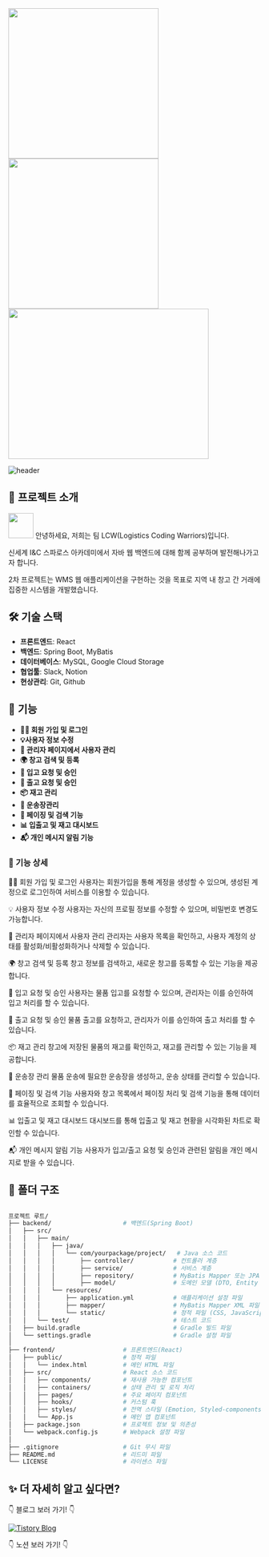 <img src="https://github.com/user-attachments/assets/072cfbcb-f5c8-41fd-848f-2a8db066308b"  width="300" height="300"/>
<img src="https://github.com/user-attachments/assets/305c0389-c6c5-4510-9ad1-2913c1f474f7"  width="300" height="300"/>
<img src="https://github.com/user-attachments/assets/1aff0f16-c30d-4907-a332-27f27cc800fc"  width="400" height="300"/>


![header](https://capsule-render.vercel.app/api?type=wave&color=gradient&height=300&section=header&text=WMS%20귤로벌%20프로젝트&fontSize=40)

## 📌 프로젝트 소개

<img src="https://github.com/user-attachments/assets/a9726406-91b9-41a6-8843-48e27123a427" width="50" height="50"/> 안녕하세요, 저희는 팀 LCW(Logistics Coding Warriors)입니다. 

신세계 I&C 스파로스 아카데미에서 자바 웹 백엔드에 대해 함께 공부하며 발전해나가고자 합니다.

2차 프로젝트는 WMS 웹 애플리케이션을 구현하는 것을 목표로 지역 내 창고 간 거래에 집중한 시스템을 개발했습니다.


## 🛠 기술 스택

- **프론트엔드**: React
- **백엔드**: Spring Boot, MyBatis
- **데이터베이스**: MySQL, Google Cloud Storage
- **협업툴**: Slack, Notion
- **현상관리**: Git, Github


## 🚀 기능

- **👨‍👧 회원 가입 및 로그인**
- **💡사용자 정보 수정**
- **🚀 관리자 페이지에서 사용자 관리**
- **🌍 창고 검색 및 등록**
- **🔖 입고 요청 및 승인**
- **🔖 출고 요청 및 승인**
- **📦 재고 관리**
- **🚚 운송장관리**
- **🔎 페이징 및 검색 기능**
- **📊 입출고 및 재고 대시보드**
- **📬 개인 메시지 알림 기능**


### 📑 기능 상세

👨‍👧 회원 가입 및 로그인
사용자는 회원가입을 통해 계정을 생성할 수 있으며, 생성된 계정으로 로그인하여 서비스를 이용할 수 있습니다.

💡 사용자 정보 수정
사용자는 자신의 프로필 정보를 수정할 수 있으며, 비밀번호 변경도 가능합니다.

🚀 관리자 페이지에서 사용자 관리
관리자는 사용자 목록을 확인하고, 사용자 계정의 상태를 활성화/비활성화하거나 삭제할 수 있습니다.

🌍 창고 검색 및 등록
창고 정보를 검색하고, 새로운 창고를 등록할 수 있는 기능을 제공합니다.

🔖 입고 요청 및 승인
사용자는 물품 입고를 요청할 수 있으며, 관리자는 이를 승인하여 입고 처리를 할 수 있습니다.

🔖 출고 요청 및 승인
물품 출고를 요청하고, 관리자가 이를 승인하여 출고 처리를 할 수 있습니다.

📦 재고 관리
창고에 저장된 물품의 재고를 확인하고, 재고를 관리할 수 있는 기능을 제공합니다.

🚚 운송장 관리
물품 운송에 필요한 운송장을 생성하고, 운송 상태를 관리할 수 있습니다.

🔎 페이징 및 검색 기능
사용자와 창고 목록에서 페이징 처리 및 검색 기능을 통해 데이터를 효율적으로 조회할 수 있습니다.

📊 입출고 및 재고 대시보드
대시보드를 통해 입출고 및 재고 현황을 시각화된 차트로 확인할 수 있습니다.

📬 개인 메시지 알림 기능
사용자가 입고/출고 요청 및 승인과 관련된 알림을 개인 메시지로 받을 수 있습니다.



## 🔧 폴더 구조

```bash

프로젝트 루트/
├── backend/                    # 백엔드(Spring Boot)
│   ├── src/
│   │   ├── main/
│   │   │   ├── java/
│   │   │   │   └── com/yourpackage/project/   # Java 소스 코드
│   │   │   │       ├── controller/           # 컨트롤러 계층
│   │   │   │       ├── service/              # 서비스 계층
│   │   │   │       ├── repository/           # MyBatis Mapper 또는 JPA Repository
│   │   │   │       ├── model/                # 도메인 모델 (DTO, Entity 등)
│   │   │   └── resources/
│   │   │       ├── application.yml           # 애플리케이션 설정 파일
│   │   │       ├── mapper/                   # MyBatis Mapper XML 파일
│   │   │       └── static/                   # 정적 파일 (CSS, JavaScript, 이미지 등)
│   │   └── test/                             # 테스트 코드
│   ├── build.gradle                          # Gradle 빌드 파일
│   └── settings.gradle                       # Gradle 설정 파일
│
├── frontend/                   # 프론트엔드(React)
│   ├── public/                 # 정적 파일
│   │   └── index.html          # 메인 HTML 파일
│   ├── src/                    # React 소스 코드
│   │   ├── components/         # 재사용 가능한 컴포넌트
│   │   ├── containers/         # 상태 관리 및 로직 처리
│   │   ├── pages/              # 주요 페이지 컴포넌트
│   │   ├── hooks/              # 커스텀 훅
│   │   ├── styles/             # 전역 스타일 (Emotion, Styled-components)
│   │   └── App.js              # 메인 앱 컴포넌트
│   ├── package.json            # 프로젝트 정보 및 의존성
│   └── webpack.config.js       # Webpack 설정 파일
│
├── .gitignore                  # Git 무시 파일
├── README.md                   # 리드미 파일
└── LICENSE                     # 라이센스 파일

```




## ✨ 더 자세히 알고 싶다면?

👇 블로그 보러 가기! 👇

[![Tistory Blog](https://img.shields.io/badge/Tistory-Blog-orange?style=for-the-badge)](https://your-tistory-blog-url.com/게시글-url)

👇 노션 보러 가기! 👇



